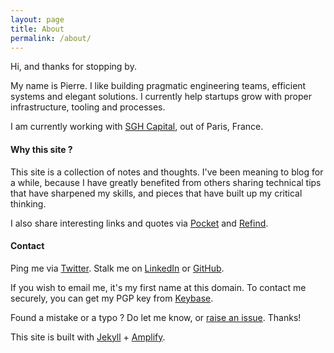 ```yaml
---
layout: page
title: About
permalink: /about/
---
```


Hi, and thanks for stopping by.

My name is Pierre. I like building pragmatic engineering teams, efficient systems and elegant solutions. I currently help startups grow with proper infrastructure, tooling and processes.

I am currently working with [SGH Capital](http://www.sghcapital.com/), out of Paris, France.

#### Why this site ?

This site is a collection of notes and thoughts. I've been meaning to blog for a while, because I have greatly benefited from others sharing technical tips that have sharpened my skills, and pieces that have built up my critical thinking.

I also share interesting links and quotes via [Pocket](https://getpocket.com/@lavaux "Pierre Lavaux on Pocket") and [Refind](https://refind.com/prlvx "Pierre Lavaux on Refind").

#### Contact

Ping me via [Twitter](https://twitter.com/prlvx "Pierre Lavaux on Twitter"). Stalk me on [LinkedIn](https://www.linkedin.com/in/pierrelavaux "Pierre Lavaux on LinkedIn") or [GitHub](https://github.com/PierreLvx "Pierre Lavaux on GitHub").

If you wish to email me, it's my first name at this domain. To contact me securely, you can get my PGP key from [Keybase](https://keybase.io/pierrelavaux/pgp_keys.asc).

Found a mistake or a typo ? Do let me know, or [raise an issue](https://github.com/PierreLvx/lavaux.lv/issues). Thanks!

This site is built with [Jekyll](http://jekyllrb.com) + [Amplify](https://github.com/PierreLvx/lavaux.lv).
